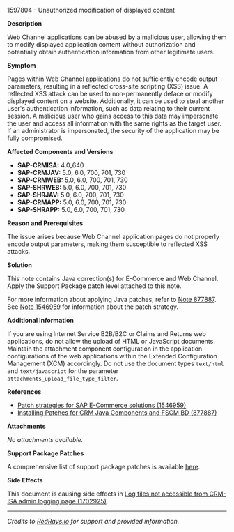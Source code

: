1597804 - Unauthorized modification of displayed content

**Description**

Web Channel applications can be abused by a malicious user, allowing them to modify displayed application content without authorization and potentially obtain authentication information from other legitimate users.

**Symptom**

Pages within Web Channel applications do not sufficiently encode output parameters, resulting in a reflected cross-site scripting (XSS) issue. A reflected XSS attack can be used to non-permanently deface or modify displayed content on a website. Additionally, it can be used to steal another user's authentication information, such as data relating to their current session. A malicious user who gains access to this data may impersonate the user and access all information with the same rights as the target user. If an administrator is impersonated, the security of the application may be fully compromised.

**Affected Components and Versions**

- **SAP-CRMISA:** 4.0_640
- **SAP-CRMJAV:** 5.0, 6.0, 700, 701, 730
- **SAP-CRMWEB:** 5.0, 6.0, 700, 701, 730
- **SAP-SHRWEB:** 5.0, 6.0, 700, 701, 730
- **SAP-SHRJAV:** 5.0, 6.0, 700, 701, 730
- **SAP-CRMAPP:** 5.0, 6.0, 700, 701, 730
- **SAP-SHRAPP:** 5.0, 6.0, 700, 701, 730

**Reason and Prerequisites**

The issue arises because Web Channel application pages do not properly encode output parameters, making them susceptible to reflected XSS attacks.

**Solution**

This note contains Java correction(s) for E-Commerce and Web Channel. Apply the Support Package patch level attached to this note.

For more information about applying Java patches, refer to [Note 877887](https://me.sap.com/notes/877887). See [Note 1546959](https://me.sap.com/notes/1546959) for information about the patch strategy.

**Additional Information**

If you are using Internet Service B2B/B2C or Claims and Returns web applications, do not allow the upload of HTML or JavaScript documents. Maintain the attachment component configuration in the application configurations of the web applications within the Extended Configuration Management (XCM) accordingly. Do not use the document types `text/html` and `text/javascript` for the parameter `attachments_upload_file_type_filter`.

**References**

- [Patch strategies for SAP E-Commerce solutions (1546959)](https://me.sap.com/notes/1546959)
- [Installing Patches for CRM Java Components and FSCM BD (877887)](https://me.sap.com/notes/877887)

**Attachments**

_No attachments available._

**Support Package Patches**

A comprehensive list of support package patches is available [here](https://me.sap.com/note/1597804).

**Side Effects**

This document is causing side effects in [Log files not accessible from CRM-ISA admin logging page (1702925)](https://me.sap.com/notes/1702925).

---
*Credits to [RedRays.io](https://redrays.io) for support and provided information.*